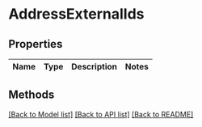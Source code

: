 # AddressExternalIds

## Properties

Name | Type | Description | Notes
------------ | ------------- | ------------- | -------------

## Methods


[[Back to Model list]](../README.md#documentation-for-models) [[Back to API list]](../README.md#documentation-for-api-endpoints) [[Back to README]](../README.md)


